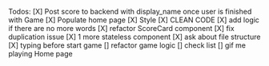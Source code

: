 
Todos:
[X] Post score to backend with display_name once user is finished with Game
[X] Populate home page
[X] Style
[X] CLEAN CODE 
[X] add logic if there are no more words
[X] refactor ScoreCard component
[X] fix duplication issue
[X] 1 more stateless component
[X] ask about file structure
[X] typing before start game
[] refactor game logic
[] check list
[] gif me playing Home page



